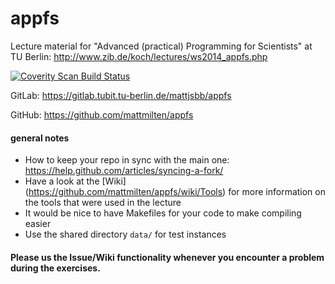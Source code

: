 appfs
=====

Lecture material for "Advanced (practical) Programming for Scientists" at TU Berlin: http://www.zib.de/koch/lectures/ws2014_appfs.php

<a href="https://scan.coverity.com/projects/3569">
  <img alt="Coverity Scan Build Status"
       src="https://scan.coverity.com/projects/3569/badge.svg"/>
</a>

GitLab: https://gitlab.tubit.tu-berlin.de/mattjsbb/appfs

GitHub: https://github.com/mattmilten/appfs

#### general notes
 - How to keep your repo in sync with the main one: https://help.github.com/articles/syncing-a-fork/
 - Have a look at the [Wiki] (https://github.com/mattmilten/appfs/wiki/Tools) for more information on the tools that were used in the lecture
 - It would be nice to have Makefiles for your code to make compiling easier
 - Use the shared directory `data/` for test instances

#### Please us the Issue/Wiki functionality whenever you encounter a problem during the exercises.
